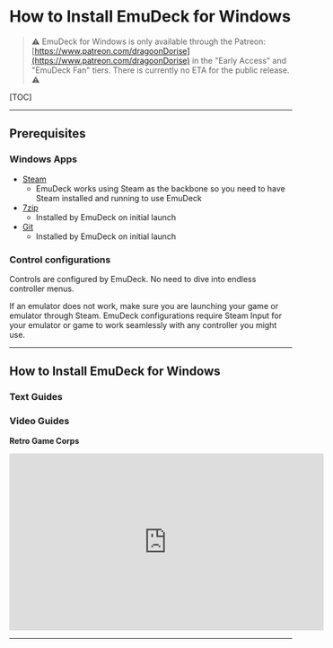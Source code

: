 # How to Install EmuDeck for Windows

> ⚠️ EmuDeck for Windows is only available through the Patreon: [https://www.patreon.com/dragoonDorise](https://www.patreon.com/dragoonDorise) in the  "Early Access" and "EmuDeck Fan" tiers. There is currently no ETA for the public release. ⚠️

[TOC]

***

## Prerequisites

### Windows Apps 
- [Steam](https://store.steampowered.com/about/)
    * EmuDeck works using Steam as the backbone so you need to have Steam installed and running to use EmuDeck
- [7zip](https://www.7-zip.org/)
    * Installed by EmuDeck on initial launch
- [Git](https://git-scm.com/)
    * Installed by EmuDeck on initial launch


### Control configurations

Controls are configured by EmuDeck. No need to dive into endless controller menus. 

If an emulator does not work, make sure you are launching your game or emulator through Steam. EmuDeck configurations require Steam Input for your emulator or game to work seamlessly with any controller you might use.

***

## How to Install EmuDeck for Windows

### Text Guides

### Video Guides

**Retro Game Corps**

<iframe width="560" height="315" src="https://www.youtube.com/embed/uLQWOS6KwVM" title="YouTube video player" frameborder="0" allow="accelerometer; autoplay; clipboard-write; encrypted-media; gyroscope; picture-in-picture; web-share" allowfullscreen></iframe>

***